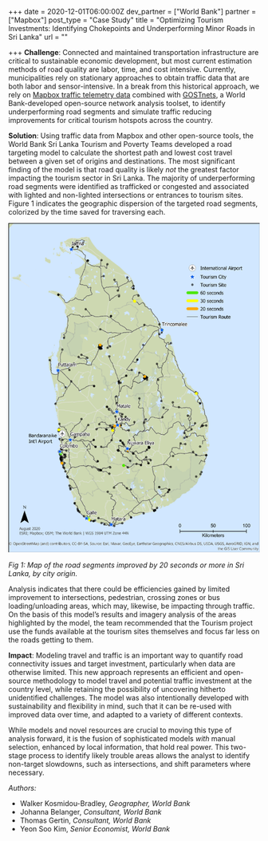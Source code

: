 +++
date = 2020-12-01T06:00:00Z
dev_partner = ["World Bank"]
partner = ["Mapbox"]
post_type = "Case Study"
title = "Optimizing Tourism Investments: Identifying Chokepoints and Underperforming Minor Roads in Sri Lanka"
url = ""

+++
**Challenge**: Connected and maintained transportation infrastructure are critical to sustainable economic development, but most current estimation methods of road quality are labor, time, and cost intensive. Currently, municipalities rely on stationary approaches to obtain traffic data that are both labor and sensor-intensive. In a break from this historical approach, we rely on [Mapbox traffic telemetry data](https://www.mapbox.com/traffic-data) combined with [GOSTnets](https://github.com/worldbank/GOSTnets), a World Bank-developed open-source network analysis toolset, to identify underperforming road segments and simulate traffic reducing improvements for critical tourism hotspots across the country.

**Solution**: Using traffic data from Mapbox and other open-source tools, the World Bank Sri Lanka Tourism and Poverty Teams developed a road targeting model to calculate the shortest path and lowest cost travel between a given set of origins and destinations. The most significant finding of the model is that road quality is likely _not_ the greatest factor impacting the tourism sector in Sri Lanka. The majority of underperforming road segments were identified as trafficked or congested and associated with lighted and non-lighted intersections or entrances to tourism sites. Figure 1 indicates the geographic dispersion of the targeted road segments, colorized by the time saved for traversing each.

![](/sri-lanka.png)

_Fig 1: Map of the road segments improved by 20 seconds or more in Sri Lanka, by city origin._

Analysis indicates that there could be efficiencies gained by limited improvement to intersections, pedestrian, crossing zones or bus loading/unloading areas, which may, likewise, be impacting through traffic. On the basis of this model’s results and imagery analysis of the areas highlighted by the model, the team recommended that the Tourism project use the funds available at the tourism sites themselves and focus far less on the roads getting to them.

**Impact**: Modeling travel and traffic is an important way to quantify road connectivity issues and target investment, particularly when data are otherwise limited. This new approach represents an efficient and open-source methodology to model travel and potential traffic investment at the country level, while retaining the possibility of uncovering hitherto unidentified challenges. The model was also intentionally developed with sustainability and flexibility in mind, such that it can be re-used with improved data over time, and adapted to a variety of different contexts.

While models and novel resources are crucial to moving this type of analysis forward, it is the fusion of sophisticated models _with_ manual selection, enhanced by local information, that hold real power. This two-stage process to identify likely trouble areas allows the analyst to identify non-target slowdowns, such as intersections, and shift parameters where necessary.

_Authors:_

* Walker Kosmidou-Bradley, _Geographer, World Bank_
* Johanna Belanger, _Consultant, World Bank_
* Thomas Gertin, _Consultant, World Bank_
* Yeon Soo Kim, _Senior Economist, World Bank_